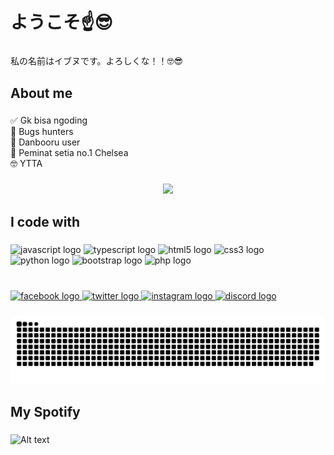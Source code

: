 <h1 align="left">ようこそ☝️😎</h1>

###

<p align="left">私の名前はイブヌです。よろしくな！！🤓😎</p>

###

<h2 align="left">About me</h2>

###



<p align="left">✅ Gk bisa ngoding<br>🤖 Bugs hunters<br>🗿 Danbooru user<br>🦁 Peminat setia no.1 Chelsea<br>🤓 YTTA</p>

###



<div align="center">
  <img height="600" src="https://i.ibb.co/SvVndrd/animesher-com-gifs-anime-gifs-90s-anime-2096451.gif"/>
</div>

###

<h2 align="left">I code with</h2>

###

<div align="left">
  <img src="https://cdn.jsdelivr.net/gh/devicons/devicon/icons/javascript/javascript-original.svg" height="30" width="42" alt="javascript logo"  />
  <img src="https://cdn.jsdelivr.net/gh/devicons/devicon/icons/typescript/typescript-plain.svg" height="30" width="42" alt="typescript logo"  />
  <img src="https://cdn.jsdelivr.net/gh/devicons/devicon/icons/html5/html5-original.svg" height="30" width="42" alt="html5 logo"  />
  <img src="https://cdn.jsdelivr.net/gh/devicons/devicon/icons/css3/css3-original.svg" height="30" width="42" alt="css3 logo"  />
  <img src="https://cdn.jsdelivr.net/gh/devicons/devicon/icons/python/python-original.svg" height="30" width="42" alt="python logo"  />
  <img src="https://cdn.jsdelivr.net/gh/devicons/devicon/icons/bootstrap/bootstrap-original.svg" height="30" width="42" alt="bootstrap logo"  />
  <img src="https://cdn.jsdelivr.net/gh/devicons/devicon/icons/php/php-original.svg" height="30" width="42" alt="php logo"  />
</div>

###

<br clear="both">

<div align="left">
  <a href="https://www.facebook.com/ibnushibuya" target="_blank">
    <img src="https://img.shields.io/static/v1?message=Facebook&logo=facebook&label=&color=1877F2&logoColor=white&labelColor=&style=for-the-badge" height="25" alt="facebook logo"  />
  </a>
  <a href="https://twitter.com/Kurosu_Gatari/" target="_blank">
    <img src="https://img.shields.io/static/v1?message=Twitter&logo=twitter&label=&color=1DA1F2&logoColor=white&labelColor=&style=for-the-badge" height="25" alt="twitter logo"  />
  </a>
  <a href="https://www.instagram.com/ibnuuisme/" target="_blank">
    <img src="https://img.shields.io/static/v1?message=Instagram&logo=instagram&label=&color=E4405F&logoColor=white&labelColor=&style=for-the-badge" height="25" alt="instagram logo"  />
  </a>
  <a href="discord.com/ShibuyaP#7866" target="_blank">
    <img src="https://img.shields.io/static/v1?message=Discord&logo=discord&label=&color=7289DA&logoColor=white&labelColor=&style=for-the-badge" height="25" alt="discord logo"  />
  </a>
</div>

###

<img src="https://raw.githubusercontent.com/Platane/snk/output/github-contribution-grid-snake.svg" alt="Snake animation" />

###

<h2 align="left">My Spotify</h2>

###

![Alt text](https://spotify-recently-played-readme.vercel.app/api?user=vqnxtns52g4srcsakljbeqegb)

###
